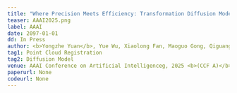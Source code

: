 ```yaml
---
title: "Where Precision Meets Efficiency: Transformation Diffusion Model for Point Cloud Registration" 
teaser: AAAI2025.png
label: AAAI
date: 2097-01-01
dd: In Press
author: <b>Yongzhe Yuan</b>, Yue Wu, Xiaolong Fan, Maoguo Gong, Qiguang Miao, Wenping Ma
tag1: Point Cloud Registration
tag2: Diffusion Model
venue: AAAI Conference on Artificial Intelligenceg, 2025 <b>(CCF A)</b>
paperurl: None  
codeurl: None   
---
```

